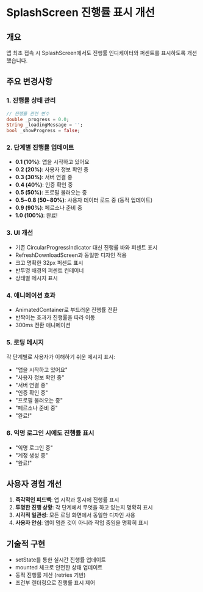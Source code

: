 # SplashScreen 진행률 표시 개선

## 개요
앱 최초 접속 시 SplashScreen에서도 진행률 인디케이터와 퍼센트를 표시하도록 개선했습니다.

## 주요 변경사항

### 1. 진행률 상태 관리
```dart
// 진행률 관련 변수
double _progress = 0.0;
String _loadingMessage = '';
bool _showProgress = false;
```

### 2. 단계별 진행률 업데이트
- **0.1 (10%)**: 앱을 시작하고 있어요
- **0.2 (20%)**: 사용자 정보 확인 중
- **0.3 (30%)**: 서버 연결 중
- **0.4 (40%)**: 인증 확인 중
- **0.5 (50%)**: 프로필 불러오는 중
- **0.5~0.8 (50~80%)**: 사용자 데이터 로드 중 (동적 업데이트)
- **0.9 (90%)**: 페르소나 준비 중
- **1.0 (100%)**: 완료!

### 3. UI 개선
- 기존 CircularProgressIndicator 대신 진행률 바와 퍼센트 표시
- RefreshDownloadScreen과 동일한 디자인 적용
- 크고 명확한 32px 퍼센트 표시
- 반투명 배경의 퍼센트 컨테이너
- 상태별 메시지 표시

### 4. 애니메이션 효과
- AnimatedContainer로 부드러운 진행률 전환
- 반짝이는 효과가 진행률을 따라 이동
- 300ms 전환 애니메이션

### 5. 로딩 메시지
각 단계별로 사용자가 이해하기 쉬운 메시지 표시:
- "앱을 시작하고 있어요"
- "사용자 정보 확인 중"
- "서버 연결 중"
- "인증 확인 중"
- "프로필 불러오는 중"
- "페르소나 준비 중"
- "완료!"

### 6. 익명 로그인 시에도 진행률 표시
- "익명 로그인 중"
- "계정 생성 중"
- "완료!"

## 사용자 경험 개선
1. **즉각적인 피드백**: 앱 시작과 동시에 진행률 표시
2. **투명한 진행 상황**: 각 단계에서 무엇을 하고 있는지 명확히 표시
3. **시각적 일관성**: 모든 로딩 화면에서 동일한 디자인 사용
4. **사용자 안심**: 앱이 멈춘 것이 아니라 작업 중임을 명확히 표시

## 기술적 구현
- setState를 통한 실시간 진행률 업데이트
- mounted 체크로 안전한 상태 업데이트
- 동적 진행률 계산 (retries 기반)
- 조건부 렌더링으로 진행률 표시 제어